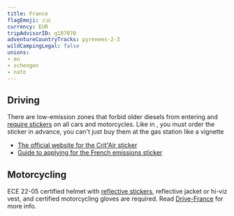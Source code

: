 ```yaml
---
title: France
flagEmoji: 🇫🇷
currency: EUR
tripAdvisorID: g187070
adventureCountryTracks: pyrenees-2-3
wildCampingLegal: false
unions:
- eu
- schengen
- nato
---
```


## Driving

There are low-emission zones that forbid older diesels from entering and [require stickers](https://www.drive-france.com/crit-air-sticker/) on all cars and motorcycles. Like in [](/countries/germany/#driving), you must order the sticker in advance, you can't just buy them at the gas station like a vignette

- [The official website for the Crit'Air sticker](https://www.certificat-air.gouv.fr/)
- [Guide to applying for the French emissions sticker](https://www.frenchemissionssticker.com/guide-to-applying-for-the-french-emissions-sticker/)

## Motorcycling

ECE 22-05 certified helmet with [reflective stickers](https://www.louis.eu/en-eu/magazin/touren/laendertipps/frankreich), reflective jacket or hi-viz vest, and certified motorcycling gloves are required. Read [Drive-France](https://www.drive-france.com/faqs/motorcycling-france) for more info.
